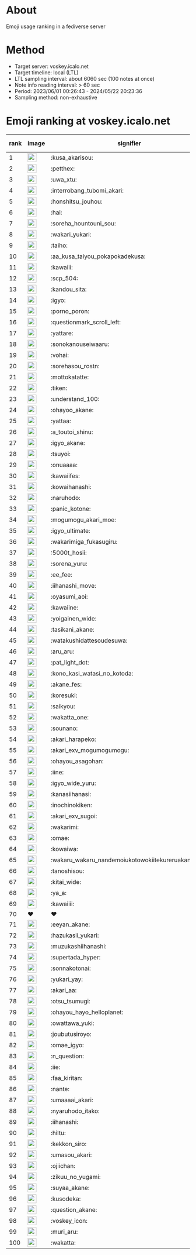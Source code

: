 # About
Emoji usage ranking in a fediverse server

# Method
- Target server: voskey.icalo.net
- Target timeline: local (LTL)
- LTL sampling interval: about 6060 sec (100 notes at once)
- Note info reading interval: > 60 sec
- Period: 2023/06/01 00:26:43 - 2024/05/22 20:23:36 
- Sampling method: non-exhaustive

# Emoji ranking at voskey.icalo.net

|rank|image|signifier|type|frequency score|
|----|----|----|----|----|
|1|<img height="24" src="https://voskey.icalo.net/emoji/kusa_akarisou.webp">|:kusa_akarisou:|custom|25985|
|2|<img height="24" src="https://voskey.icalo.net/emoji/petthex.webp">|:petthex:|custom|17926|
|3|<img height="24" src="https://voskey.icalo.net/emoji/uwa_xtu.webp">|:uwa_xtu:|custom|11337|
|4|<img height="24" src="https://voskey.icalo.net/emoji/interrobang_tubomi_akari.webp">|:interrobang_tubomi_akari:|custom|9223|
|5|<img height="24" src="https://voskey.icalo.net/emoji/honshitsu_jouhou.webp">|:honshitsu_jouhou:|custom|8382|
|6|<img height="24" src="https://voskey.icalo.net/emoji/hai.webp">|:hai:|custom|7423|
|7|<img height="24" src="https://voskey.icalo.net/emoji/soreha_hountouni_sou.webp">|:soreha_hountouni_sou:|custom|6653|
|8|<img height="24" src="https://voskey.icalo.net/emoji/wakari_yukari.webp">|:wakari_yukari:|custom|6537|
|9|<img height="24" src="https://voskey.icalo.net/emoji/taiho.webp">|:taiho:|custom|6492|
|10|<img height="24" src="https://voskey.icalo.net/emoji/aa_kusa_taiyou_pokapokadekusa.webp">|:aa_kusa_taiyou_pokapokadekusa:|custom|6202|
|11|<img height="24" src="https://voskey.icalo.net/emoji/kawaiii.webp">|:kawaiii:|custom|5551|
|12|<img height="24" src="https://voskey.icalo.net/emoji/scp_504.webp">|:scp_504:|custom|5469|
|13|<img height="24" src="https://voskey.icalo.net/emoji/kandou_sita.webp">|:kandou_sita:|custom|5348|
|14|<img height="24" src="https://voskey.icalo.net/emoji/igyo.webp">|:igyo:|custom|4336|
|15|<img height="24" src="https://voskey.icalo.net/emoji/porno_poron.webp">|:porno_poron:|custom|4138|
|16|<img height="24" src="https://voskey.icalo.net/emoji/questionmark_scroll_left.webp">|:questionmark_scroll_left:|custom|4074|
|17|<img height="24" src="https://voskey.icalo.net/emoji/yattare.webp">|:yattare:|custom|4067|
|18|<img height="24" src="https://voskey.icalo.net/emoji/sonokanouseiwaaru.webp">|:sonokanouseiwaaru:|custom|3898|
|19|<img height="24" src="https://voskey.icalo.net/emoji/vohai.webp">|:vohai:|custom|3814|
|20|<img height="24" src="https://voskey.icalo.net/emoji/sorehasou_rostn.webp">|:sorehasou_rostn:|custom|3690|
|21|<img height="24" src="https://voskey.icalo.net/emoji/mottokatatte.webp">|:mottokatatte:|custom|3664|
|22|<img height="24" src="https://voskey.icalo.net/emoji/tiken.webp">|:tiken:|custom|3493|
|23|<img height="24" src="https://voskey.icalo.net/emoji/understand_100.webp">|:understand_100:|custom|3352|
|24|<img height="24" src="https://voskey.icalo.net/emoji/ohayoo_akane.webp">|:ohayoo_akane:|custom|3271|
|25|<img height="24" src="https://voskey.icalo.net/emoji/yattaa.webp">|:yattaa:|custom|3165|
|26|<img height="24" src="https://voskey.icalo.net/emoji/a_toutoi_shinu.webp">|:a_toutoi_shinu:|custom|3018|
|27|<img height="24" src="https://voskey.icalo.net/emoji/igyo_akane.webp">|:igyo_akane:|custom|2927|
|28|<img height="24" src="https://voskey.icalo.net/emoji/tsuyoi.webp">|:tsuyoi:|custom|2868|
|29|<img height="24" src="https://voskey.icalo.net/emoji/onuaaaa.webp">|:onuaaaa:|custom|2859|
|30|<img height="24" src="https://voskey.icalo.net/emoji/kawaiifes.webp">|:kawaiifes:|custom|2770|
|31|<img height="24" src="https://voskey.icalo.net/emoji/kowaihanashi.webp">|:kowaihanashi:|custom|2636|
|32|<img height="24" src="https://voskey.icalo.net/emoji/naruhodo.webp">|:naruhodo:|custom|2607|
|33|<img height="24" src="https://voskey.icalo.net/emoji/panic_kotone.webp">|:panic_kotone:|custom|2585|
|34|<img height="24" src="https://voskey.icalo.net/emoji/mogumogu_akari_moe.webp">|:mogumogu_akari_moe:|custom|2579|
|35|<img height="24" src="https://voskey.icalo.net/emoji/igyo_ultimate.webp">|:igyo_ultimate:|custom|2494|
|36|<img height="24" src="https://voskey.icalo.net/emoji/wakarimiga_fukasugiru.webp">|:wakarimiga_fukasugiru:|custom|2364|
|37|<img height="24" src="https://voskey.icalo.net/emoji/5000t_hosii.webp">|:5000t_hosii:|custom|2350|
|38|<img height="24" src="https://voskey.icalo.net/emoji/sorena_yuru.webp">|:sorena_yuru:|custom|2315|
|39|<img height="24" src="https://voskey.icalo.net/emoji/ee_fee.webp">|:ee_fee:|custom|2301|
|40|<img height="24" src="https://voskey.icalo.net/emoji/iihanashi_move.webp">|:iihanashi_move:|custom|2260|
|41|<img height="24" src="https://voskey.icalo.net/emoji/oyasumi_aoi.webp">|:oyasumi_aoi:|custom|2208|
|42|<img height="24" src="https://voskey.icalo.net/emoji/kawaiine.webp">|:kawaiine:|custom|2111|
|43|<img height="24" src="https://voskey.icalo.net/emoji/yoigainen_wide.webp">|:yoigainen_wide:|custom|2080|
|44|<img height="24" src="https://voskey.icalo.net/emoji/tasikani_akane.webp">|:tasikani_akane:|custom|2073|
|45|<img height="24" src="https://voskey.icalo.net/emoji/watakushidattesoudesuwa.webp">|:watakushidattesoudesuwa:|custom|1990|
|46|<img height="24" src="https://voskey.icalo.net/emoji/aru_aru.webp">|:aru_aru:|custom|1895|
|47|<img height="24" src="https://voskey.icalo.net/emoji/pat_light_dot.webp">|:pat_light_dot:|custom|1891|
|48|<img height="24" src="https://voskey.icalo.net/emoji/kono_kasi_watasi_no_kotoda.webp">|:kono_kasi_watasi_no_kotoda:|custom|1885|
|49|<img height="24" src="https://voskey.icalo.net/emoji/akane_fes.webp">|:akane_fes:|custom|1882|
|50|<img height="24" src="https://voskey.icalo.net/emoji/koresuki.webp">|:koresuki:|custom|1862|
|51|<img height="24" src="https://voskey.icalo.net/emoji/saikyou.webp">|:saikyou:|custom|1844|
|52|<img height="24" src="https://voskey.icalo.net/emoji/wakatta_one.webp">|:wakatta_one:|custom|1825|
|53|<img height="24" src="https://voskey.icalo.net/emoji/sounano.webp">|:sounano:|custom|1805|
|54|<img height="24" src="https://voskey.icalo.net/emoji/akari_harapeko.webp">|:akari_harapeko:|custom|1802|
|55|<img height="24" src="https://voskey.icalo.net/emoji/akari_exv_mogumogumogu.webp">|:akari_exv_mogumogumogu:|custom|1772|
|56|<img height="24" src="https://voskey.icalo.net/emoji/ohayou_asagohan.webp">|:ohayou_asagohan:|custom|1704|
|57|<img height="24" src="https://voskey.icalo.net/emoji/iine.webp">|:iine:|custom|1680|
|58|<img height="24" src="https://voskey.icalo.net/emoji/igyo_wide_yuru.webp">|:igyo_wide_yuru:|custom|1633|
|59|<img height="24" src="https://voskey.icalo.net/emoji/kanasiihanasi.webp">|:kanasiihanasi:|custom|1589|
|60|<img height="24" src="https://voskey.icalo.net/emoji/inochinokiken.webp">|:inochinokiken:|custom|1560|
|61|<img height="24" src="https://voskey.icalo.net/emoji/akari_exv_sugoi.webp">|:akari_exv_sugoi:|custom|1552|
|62|<img height="24" src="https://voskey.icalo.net/emoji/wakarimi.webp">|:wakarimi:|custom|1515|
|63|<img height="24" src="https://voskey.icalo.net/emoji/omae.webp">|:omae:|custom|1441|
|64|<img height="24" src="https://voskey.icalo.net/emoji/kowaiwa.webp">|:kowaiwa:|custom|1425|
|65|<img height="24" src="https://voskey.icalo.net/emoji/wakaru_wakaru_nandemoiukotowokiitekureruakanetyan.webp">|:wakaru_wakaru_nandemoiukotowokiitekureruakanetyan:|custom|1418|
|66|<img height="24" src="https://voskey.icalo.net/emoji/tanoshisou.webp">|:tanoshisou:|custom|1415|
|67|<img height="24" src="https://voskey.icalo.net/emoji/kitai_wide.webp">|:kitai_wide:|custom|1410|
|68|<img height="24" src="https://voskey.icalo.net/emoji/ya_a.webp">|:ya_a:|custom|1395|
|69|<img height="24" src="https://voskey.icalo.net/emoji/kawaiiii.webp">|:kawaiiii:|custom|1366|
|70|❤|❤|unicode|1333|
|71|<img height="24" src="https://voskey.icalo.net/emoji/eeyan_akane.webp">|:eeyan_akane:|custom|1283|
|72|<img height="24" src="https://voskey.icalo.net/emoji/hazukasii_yukari.webp">|:hazukasii_yukari:|custom|1282|
|73|<img height="24" src="https://voskey.icalo.net/emoji/muzukashiihanashi.webp">|:muzukashiihanashi:|custom|1273|
|74|<img height="24" src="https://voskey.icalo.net/emoji/supertada_hyper.webp">|:supertada_hyper:|custom|1261|
|75|<img height="24" src="https://voskey.icalo.net/emoji/sonnakotonai.webp">|:sonnakotonai:|custom|1254|
|76|<img height="24" src="https://voskey.icalo.net/emoji/yukari_yay.webp">|:yukari_yay:|custom|1244|
|77|<img height="24" src="https://voskey.icalo.net/emoji/akari_aa.webp">|:akari_aa:|custom|1202|
|78|<img height="24" src="https://voskey.icalo.net/emoji/otsu_tsumugi.webp">|:otsu_tsumugi:|custom|1198|
|79|<img height="24" src="https://voskey.icalo.net/emoji/ohayou_hayo_helloplanet.webp">|:ohayou_hayo_helloplanet:|custom|1191|
|80|<img height="24" src="https://voskey.icalo.net/emoji/owattawa_yuki.webp">|:owattawa_yuki:|custom|1179|
|81|<img height="24" src="https://voskey.icalo.net/emoji/joubutusiroyo.webp">|:joubutusiroyo:|custom|1165|
|82|<img height="24" src="https://voskey.icalo.net/emoji/omae_igyo.webp">|:omae_igyo:|custom|1158|
|83|<img height="24" src="https://voskey.icalo.net/emoji/n_question.webp">|:n_question:|custom|1146|
|84|<img height="24" src="https://voskey.icalo.net/emoji/iie.webp">|:iie:|custom|1145|
|85|<img height="24" src="https://voskey.icalo.net/emoji/faa_kiritan.webp">|:faa_kiritan:|custom|1143|
|86|<img height="24" src="https://voskey.icalo.net/emoji/nante.webp">|:nante:|custom|1141|
|87|<img height="24" src="https://voskey.icalo.net/emoji/umaaaai_akari.webp">|:umaaaai_akari:|custom|1139|
|88|<img height="24" src="https://voskey.icalo.net/emoji/nyaruhodo_itako.webp">|:nyaruhodo_itako:|custom|1129|
|89|<img height="24" src="https://voskey.icalo.net/emoji/iihanashi.webp">|:iihanashi:|custom|1127|
|90|<img height="24" src="https://voskey.icalo.net/emoji/hiltu.webp">|:hiltu:|custom|1118|
|91|<img height="24" src="https://voskey.icalo.net/emoji/kekkon_siro.webp">|:kekkon_siro:|custom|1103|
|92|<img height="24" src="https://voskey.icalo.net/emoji/umasou_akari.webp">|:umasou_akari:|custom|1103|
|93|<img height="24" src="https://voskey.icalo.net/emoji/ojiichan.webp">|:ojiichan:|custom|1100|
|94|<img height="24" src="https://voskey.icalo.net/emoji/zikuu_no_yugami.webp">|:zikuu_no_yugami:|custom|1087|
|95|<img height="24" src="https://voskey.icalo.net/emoji/suyaa_akane.webp">|:suyaa_akane:|custom|1080|
|96|<img height="24" src="https://voskey.icalo.net/emoji/kusodeka.webp">|:kusodeka:|custom|1076|
|97|<img height="24" src="https://voskey.icalo.net/emoji/question_akane.webp">|:question_akane:|custom|1047|
|98|<img height="24" src="https://voskey.icalo.net/emoji/voskey_icon.webp">|:voskey_icon:|custom|1024|
|99|<img height="24" src="https://voskey.icalo.net/emoji/muri_aru.webp">|:muri_aru:|custom|1009|
|100|<img height="24" src="https://voskey.icalo.net/emoji/wakatta.webp">|:wakatta:|custom|990|
